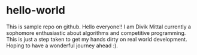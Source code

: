 # hello-world
This is sample repo on github.
Hello everyone!! I am Divik Mittal currently a sophomore enthusiastic about algorithms and competitive programming.
This is just a step taken to get my hands dirty on real world development. Hoping to have a wonderful journey ahead :).

